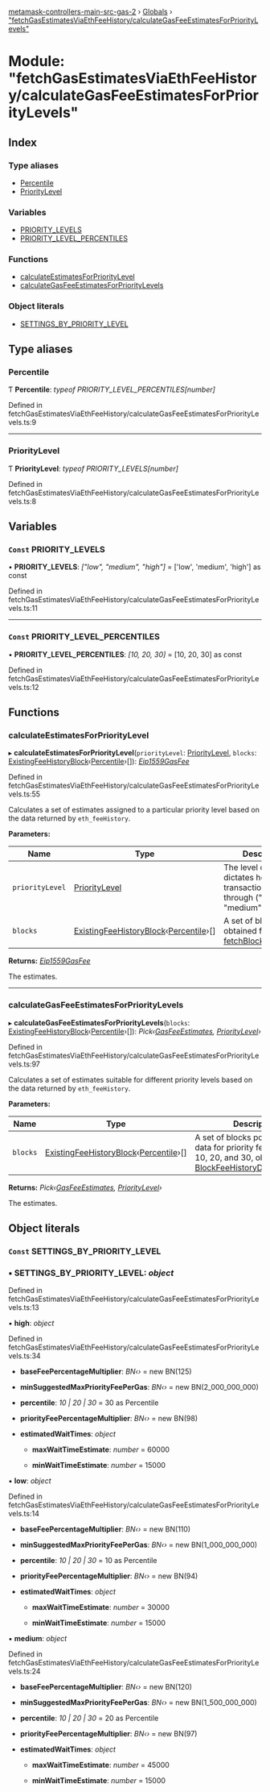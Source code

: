 [metamask-controllers-main-src-gas-2](../README.md) › [Globals](../globals.md) › ["fetchGasEstimatesViaEthFeeHistory/calculateGasFeeEstimatesForPriorityLevels"](_fetchgasestimatesviaethfeehistory_calculategasfeeestimatesforprioritylevels_.md)

# Module: "fetchGasEstimatesViaEthFeeHistory/calculateGasFeeEstimatesForPriorityLevels"

## Index

### Type aliases

* [Percentile](_fetchgasestimatesviaethfeehistory_calculategasfeeestimatesforprioritylevels_.md#percentile)
* [PriorityLevel](_fetchgasestimatesviaethfeehistory_calculategasfeeestimatesforprioritylevels_.md#prioritylevel)

### Variables

* [PRIORITY_LEVELS](_fetchgasestimatesviaethfeehistory_calculategasfeeestimatesforprioritylevels_.md#const-priority_levels)
* [PRIORITY_LEVEL_PERCENTILES](_fetchgasestimatesviaethfeehistory_calculategasfeeestimatesforprioritylevels_.md#const-priority_level_percentiles)

### Functions

* [calculateEstimatesForPriorityLevel](_fetchgasestimatesviaethfeehistory_calculategasfeeestimatesforprioritylevels_.md#calculateestimatesforprioritylevel)
* [calculateGasFeeEstimatesForPriorityLevels](_fetchgasestimatesviaethfeehistory_calculategasfeeestimatesforprioritylevels_.md#calculategasfeeestimatesforprioritylevels)

### Object literals

* [SETTINGS_BY_PRIORITY_LEVEL](_fetchgasestimatesviaethfeehistory_calculategasfeeestimatesforprioritylevels_.md#const-settings_by_priority_level)

## Type aliases

###  Percentile

Ƭ **Percentile**: *typeof PRIORITY_LEVEL_PERCENTILES[number]*

Defined in fetchGasEstimatesViaEthFeeHistory/calculateGasFeeEstimatesForPriorityLevels.ts:9

___

###  PriorityLevel

Ƭ **PriorityLevel**: *typeof PRIORITY_LEVELS[number]*

Defined in fetchGasEstimatesViaEthFeeHistory/calculateGasFeeEstimatesForPriorityLevels.ts:8

## Variables

### `Const` PRIORITY_LEVELS

• **PRIORITY_LEVELS**: *["low", "medium", "high"]* = ['low', 'medium', 'high'] as const

Defined in fetchGasEstimatesViaEthFeeHistory/calculateGasFeeEstimatesForPriorityLevels.ts:11

___

### `Const` PRIORITY_LEVEL_PERCENTILES

• **PRIORITY_LEVEL_PERCENTILES**: *[10, 20, 30]* = [10, 20, 30] as const

Defined in fetchGasEstimatesViaEthFeeHistory/calculateGasFeeEstimatesForPriorityLevels.ts:12

## Functions

###  calculateEstimatesForPriorityLevel

▸ **calculateEstimatesForPriorityLevel**(`priorityLevel`: [PriorityLevel](_fetchgasestimatesviaethfeehistory_calculategasfeeestimatesforprioritylevels_.md#prioritylevel), `blocks`: [ExistingFeeHistoryBlock](_fetchblockfeehistory_.md#existingfeehistoryblock)‹[Percentile](_fetchgasestimatesviaethfeehistory_calculategasfeeestimatesforprioritylevels_.md#percentile)›[]): *[Eip1559GasFee](_gasfeecontroller_.md#eip1559gasfee)*

Defined in fetchGasEstimatesViaEthFeeHistory/calculateGasFeeEstimatesForPriorityLevels.ts:55

Calculates a set of estimates assigned to a particular priority level based on the data returned
by `eth_feeHistory`.

**Parameters:**

Name | Type | Description |
------ | ------ | ------ |
`priorityLevel` | [PriorityLevel](_fetchgasestimatesviaethfeehistory_calculategasfeeestimatesforprioritylevels_.md#prioritylevel) | The level of fees that dictates how soon a transaction may go through ("low", "medium", or "high"). |
`blocks` | [ExistingFeeHistoryBlock](_fetchblockfeehistory_.md#existingfeehistoryblock)‹[Percentile](_fetchgasestimatesviaethfeehistory_calculategasfeeestimatesforprioritylevels_.md#percentile)›[] | A set of blocks as obtained from [fetchBlockFeeHistory](_fetchblockfeehistory_.md#fetchblockfeehistory). |

**Returns:** *[Eip1559GasFee](_gasfeecontroller_.md#eip1559gasfee)*

The estimates.

___

###  calculateGasFeeEstimatesForPriorityLevels

▸ **calculateGasFeeEstimatesForPriorityLevels**(`blocks`: [ExistingFeeHistoryBlock](_fetchblockfeehistory_.md#existingfeehistoryblock)‹[Percentile](_fetchgasestimatesviaethfeehistory_calculategasfeeestimatesforprioritylevels_.md#percentile)›[]): *Pick‹[GasFeeEstimates](_gasfeecontroller_.md#gasfeeestimates), [PriorityLevel](_fetchgasestimatesviaethfeehistory_calculategasfeeestimatesforprioritylevels_.md#prioritylevel)›*

Defined in fetchGasEstimatesViaEthFeeHistory/calculateGasFeeEstimatesForPriorityLevels.ts:97

Calculates a set of estimates suitable for different priority levels based on the data returned
by `eth_feeHistory`.

**Parameters:**

Name | Type | Description |
------ | ------ | ------ |
`blocks` | [ExistingFeeHistoryBlock](_fetchblockfeehistory_.md#existingfeehistoryblock)‹[Percentile](_fetchgasestimatesviaethfeehistory_calculategasfeeestimatesforprioritylevels_.md#percentile)›[] | A set of blocks populated with data for priority fee percentiles 10, 20, and 30, obtained via [BlockFeeHistoryDatasetFetcher](../classes/_fetchgasestimatesviaethfeehistory_blockfeehistorydatasetfetcher_.blockfeehistorydatasetfetcher.md). |

**Returns:** *Pick‹[GasFeeEstimates](_gasfeecontroller_.md#gasfeeestimates), [PriorityLevel](_fetchgasestimatesviaethfeehistory_calculategasfeeestimatesforprioritylevels_.md#prioritylevel)›*

The estimates.

## Object literals

### `Const` SETTINGS_BY_PRIORITY_LEVEL

### ▪ **SETTINGS_BY_PRIORITY_LEVEL**: *object*

Defined in fetchGasEstimatesViaEthFeeHistory/calculateGasFeeEstimatesForPriorityLevels.ts:13

▪ **high**: *object*

Defined in fetchGasEstimatesViaEthFeeHistory/calculateGasFeeEstimatesForPriorityLevels.ts:34

* **baseFeePercentageMultiplier**: *BN‹›* = new BN(125)

* **minSuggestedMaxPriorityFeePerGas**: *BN‹›* = new BN(2_000_000_000)

* **percentile**: *10 | 20 | 30* = 30 as Percentile

* **priorityFeePercentageMultiplier**: *BN‹›* = new BN(98)

* **estimatedWaitTimes**: *object*

  * **maxWaitTimeEstimate**: *number* = 60000

  * **minWaitTimeEstimate**: *number* = 15000

▪ **low**: *object*

Defined in fetchGasEstimatesViaEthFeeHistory/calculateGasFeeEstimatesForPriorityLevels.ts:14

* **baseFeePercentageMultiplier**: *BN‹›* = new BN(110)

* **minSuggestedMaxPriorityFeePerGas**: *BN‹›* = new BN(1_000_000_000)

* **percentile**: *10 | 20 | 30* = 10 as Percentile

* **priorityFeePercentageMultiplier**: *BN‹›* = new BN(94)

* **estimatedWaitTimes**: *object*

  * **maxWaitTimeEstimate**: *number* = 30000

  * **minWaitTimeEstimate**: *number* = 15000

▪ **medium**: *object*

Defined in fetchGasEstimatesViaEthFeeHistory/calculateGasFeeEstimatesForPriorityLevels.ts:24

* **baseFeePercentageMultiplier**: *BN‹›* = new BN(120)

* **minSuggestedMaxPriorityFeePerGas**: *BN‹›* = new BN(1_500_000_000)

* **percentile**: *10 | 20 | 30* = 20 as Percentile

* **priorityFeePercentageMultiplier**: *BN‹›* = new BN(97)

* **estimatedWaitTimes**: *object*

  * **maxWaitTimeEstimate**: *number* = 45000

  * **minWaitTimeEstimate**: *number* = 15000
